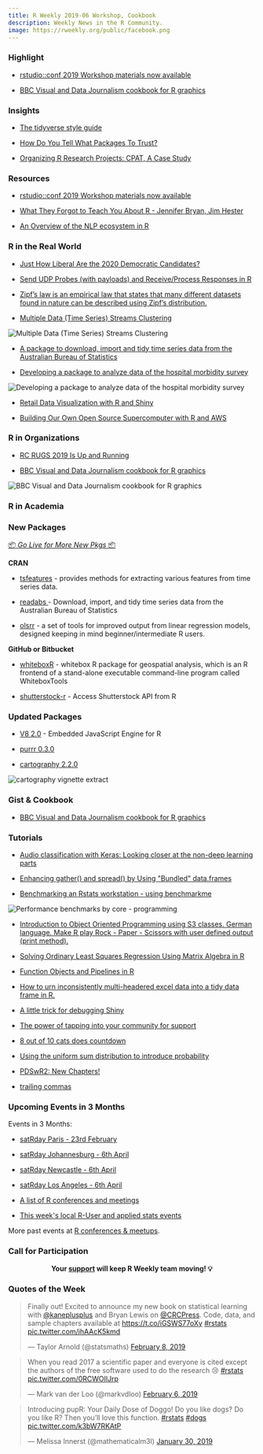 ```yaml
---
title: R Weekly 2019-06 Workshop, Cookbook
description: Weekly News in the R Community.
image: https://rweekly.org/public/facebook.png
---
```



###  Highlight

+ [rstudio::conf 2019 Workshop materials now available](https://blog.rstudio.com/2019/02/06/rstudio-conf-2019-workshops/)

+ [BBC Visual and Data Journalism cookbook for R graphics](https://bbc.github.io/rcookbook/)


### Insights

+ [The tidyverse style guide](https://style.tidyverse.org/)

+ [How Do You Tell What Packages To Trust?](https://notstatschat.rbind.io/2019/02/04/how-do-you-tell-what-packages-to-trust/)

+ [Organizing R Research Projects: CPAT, A Case Study](https://ntguardian.wordpress.com/2019/02/04/organizing-r-research-projects-cpat-case-study/)


###  Resources

+ [rstudio::conf 2019 Workshop materials now available](https://blog.rstudio.com/2019/02/06/rstudio-conf-2019-workshops/)

+ [What They Forgot to Teach You About R - Jennifer Bryan, Jim Hester](https://whattheyforgot.org/)

+ [An Overview of the NLP ecosystem in R](http://www.bnosac.be/index.php/blog/87-an-overview-of-the-nlp-ecosystem-in-r-nlproc-textasdata)


### R in the Real World

+ [Just How Liberal Are the 2020 Democratic Candidates?](https://www.thecrosstab.com/2019/02/08/how-liberal-2020-dems/)

+ [Send UDP Probes (with payloads) and Receive/Process Responses in R](https://rud.is/b/2019/02/03/send-udp-probes-with-payloads-and-receive-process-responses-in-r/)

+ [Zipf’s law is an empirical law that states that many different datasets found in nature can be described using Zipf’s distribution.](https://appsilon.com/investigating-words-distribution-with-r-zipfs-law/)


+ [Multiple Data (Time Series) Streams Clustering](https://petolau.github.io/Multiple-data-streams-clustering-in-r/)

![Multiple Data (Time Series) Streams Clustering](https://raw.githubusercontent.com/rweekly/image/master/2019/clustering-in-.gif)

+ [A package to download, import and tidy time series data from the Australian Bureau of Statistics](http://mattcowgill.com/2019/02/02/a-new-tool-to-make-it-easier-to-work-with-abs-data/)



+ [Developing a package to analyze data of the hospital morbidity survey](https://rafaelmenmell.netlify.com/2018/10/20/developing-a-package-to-analyze-data-of-the-hospital-morbidity-survey/)

![Developing a package to analyze data of the hospital morbidity survey](https://raw.githubusercontent.com/rweekly/image/master/2019/hospital.png)

+ [Retail Data Visualization with R and Shiny](https://nycdatascience.com/blog/r/retail-data-visualization-with-r-and-shiny/)

+ [Building Our Own Open Source Supercomputer with R and AWS](https://janlauge.github.io/2019/building-our-own-open-source-supercomputer-with-R/)

###  R in Organizations

+ [RC RUGS 2019 Is Up and Running](https://www.r-consortium.org/uncategorized/2019/02/04/rc-rugs-2019-is-up-and-running)

+ [BBC Visual and Data Journalism cookbook for R graphics](https://bbc.github.io/rcookbook/)

![BBC Visual and Data Journalism cookbook for R graphics](https://raw.githubusercontent.com/rweekly/image/master/2019/bbc-cook.png)

###  R in Academia



###  New Packages

<p class="added-hostname"><a href="https://rweekly.org/live" target="_blank" class="externalLink">📦 <i>Go Live for More New Pkgs</i> 📦</a></p>

**CRAN**

+ [tsfeatures](https://pkg.robjhyndman.com/tsfeatures/index.html) - provides methods for extracting various features from time series data.

+ [readabs ](https://CRAN.R-project.org/package=readabs) - Download, import, and tidy time series data from the Australian Bureau of Statistics

+ [olsrr](https://blog.aravindhebbali.com/2019/02/07/introducing-olsrr/) -  a set of tools for improved output from linear regression models, designed keeping in mind beginner/intermediate R users.



**GitHub or Bitbucket**

+ [whiteboxR](https://github.com/giswqs/whiteboxR) - whitebox R package for geospatial analysis, which is an R frontend of a stand-alone executable command-line program called WhiteboxTools

+ [shutterstock-r](https://github.com/strboul/shutterstock-r) - Access Shutterstock API from R

### Updated Packages

+ [V8 2.0](https://cran.r-project.org/web/packages/V8/) -  Embedded JavaScript Engine for R

+ [purrr 0.3.0](https://www.tidyverse.org/articles/2019/02/purrr-0-3-0/)

+ [cartography 2.2.0](https://rgeomatic.hypotheses.org/1729)

![cartography vignette extract](https://raw.githubusercontent.com/rweekly/image/master/2019/cartography-vignette.png)


### Gist & Cookbook

+ [BBC Visual and Data Journalism cookbook for R graphics](https://bbc.github.io/rcookbook/)



###  Tutorials

+ [Audio classification with Keras: Looking closer at the non-deep learning parts](https://blogs.rstudio.com/tensorflow/posts/2019-02-07-audio-background/)

+ [Enhancing gather() and spread() by Using "Bundled" data.frames](https://yutani.rbind.io/post/enhancing-gather-and-spread-by-using-bundled-data-frames/)

+ [Benchmarking an Rstats workstation - using benchmarkme](https://www.samabbott.co.uk/post/benchmarking-workstation-benchmarkme/)

![Performance benchmarks by core - programming](https://raw.githubusercontent.com/rweekly/image/master/2019/bench-work.png)


+ [Introduction to Object Oriented Programming using S3 classes. German language. Make R play Rock - Paper - Scissors with user defined output (print method).](https://statistik-dresden.de/archives/15281)


+ [Solving Ordinary Least Squares Regression Using Matrix Algebra in R](https://ekarinpongpipat.com/blog_solving_ols_regression_using_matrix_algebra.html)

+ [Function Objects and Pipelines in R](http://www.win-vector.com/blog/2019/02/function-objects-and-pipelines-in-r/)


+ [How to urn inconsistently multi-headered excel data into a tidy data frame in R.](https://paul.rbind.io/2019/02/01/tidying-multi-header-excel-data-with-r/)

+ [A little trick for debugging Shiny](https://rtask.thinkr.fr/blog/a-little-trick-for-debugging-shiny/)

+ [The power of tapping into your community for support](https://lcolladotor.github.io/2019/02/03/the-power-of-tapping-into-your-community-for-support/)

+ [8 out of 10 cats does countdown](https://coolbutuseless.github.io/2019/02/04/8-out-of-10-cats-does-countdown/)



+ [Using the uniform sum distribution to introduce probability](https://www.rdatagen.net/post/a-fun-example-to-explore-probability/)


+ [PDSwR2: New Chapters!](http://www.win-vector.com/blog/2019/02/pdswr2-new-chapters/)


+ [trailing commas](https://recology.info/2019/02/trailing-commas/)

<!--<div class="post-more-begi
n"></div><div class="post-more-end"></div>-->


###  Upcoming Events in 3 Months

Events in 3 Months:

+ [satRday Paris - 23rd February](https://paris2019.satrdays.org/)

+ [satRday Johannesburg - 6th April](https://joburg2019.satrdays.org/)

+ [satRday Newcastle - 6th April](https://newcastle2019.satrdays.org/)

+ [satRday Los Angeles - 6th April](https://losangeles2019.satrdays.org/)

+ [A list of R conferences and meetings](https://jumpingrivers.github.io/meetingsR/events.html)

+ [This week's local R-User and applied stats events](https://community.rstudio.com/c/irl)

More past events at [R conferences & meetups](https://conf.rweekly.org).



###  Call for Participation


<p class="hide-support added-hostname support-rweekly" style="text-align: center;font-weight: bold;">Your <a class="non-visited externalLink" href="https://www.patreon.com/rweekly" onclick="pas(this)">support</a> will keep R Weekly team moving! 💡</p>

###  Quotes of the Week

<blockquote class="twitter-tweet" data-lang="en"><p lang="en" dir="ltr">Finally out! Excited to announce my new book on statistical learning with <a href="https://twitter.com/kaneplusplus?ref_src=twsrc%5Etfw">@kaneplusplus</a> and Bryan Lewis on <a href="https://twitter.com/CRCPress?ref_src=twsrc%5Etfw">@CRCPress</a>. Code, data, and sample chapters available at <a href="https://t.co/iGSWS77oXy">https://t.co/iGSWS77oXy</a> <a href="https://twitter.com/hashtag/rstats?src=hash&amp;ref_src=twsrc%5Etfw">#rstats</a> <a href="https://t.co/ihAAcK5kmd">pic.twitter.com/ihAAcK5kmd</a></p>&mdash; Taylor Arnold (@statsmaths) <a href="https://twitter.com/statsmaths/status/1093870728745758720?ref_src=twsrc%5Etfw">February 8, 2019</a></blockquote>


<blockquote class="twitter-tweet" data-lang="en"><p lang="en" dir="ltr">When you read 2017 a scientific paper and everyone is cited except the authors of the free software used to do the research 😢 <a href="https://twitter.com/hashtag/rstats?src=hash&amp;ref_src=twsrc%5Etfw">#rstats</a> <a href="https://t.co/0RCWOIlJrp">pic.twitter.com/0RCWOIlJrp</a></p>&mdash; Mark van der Loo (@markvdloo) <a href="https://twitter.com/markvdloo/status/1093148088523505664?ref_src=twsrc%5Etfw">February 6, 2019</a></blockquote>

<blockquote class="twitter-tweet" data-lang="en"><p lang="en" dir="ltr">Introducing pupR: Your Daily Dose of Doggo! Do you like dogs? Do you like R? Then you’ll love this function. <a href="https://twitter.com/hashtag/rstats?src=hash&amp;ref_src=twsrc%5Etfw">#rstats</a> <a href="https://twitter.com/hashtag/dogs?src=hash&amp;ref_src=twsrc%5Etfw">#dogs</a> <a href="https://t.co/k3bW7RKAtP">pic.twitter.com/k3bW7RKAtP</a></p>&mdash; Melissa Innerst (@mathematicalm3l) <a href="https://twitter.com/mathematicalm3l/status/1090720774464421889?ref_src=twsrc%5Etfw">January 30, 2019</a></blockquote>

